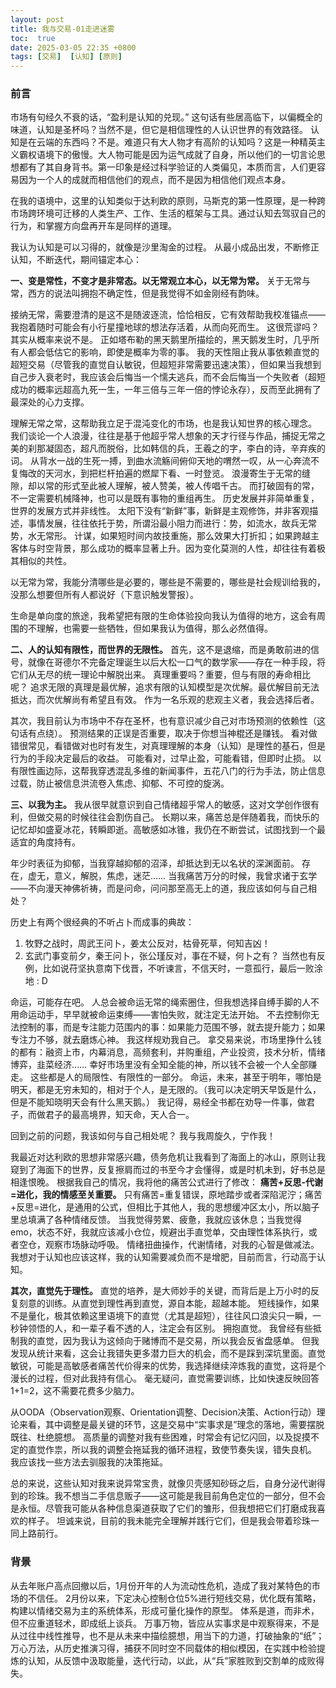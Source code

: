 ```yaml
---
layout: post
title: 我与交易-01走进迷雾
toc:  true
date: 2025-03-05 22:35 +0800
tags: [交易]  [认知] [原则]
---
```




### 前言
市场有句经久不衰的话，“盈利是认知的兑现。”
这句话有些居高临下，以偏概全的味道，认知是圣杯吗？当然不是，但它是相信理性的人认识世界的有效路径。
认知是在云端的东西吗？不是。难道只有大人物才有高阶的认知吗？这是一种精英主义霸权语境下的傲慢。大人物可能是因为运气成就了自身，所以他们的一切言论思想都有了其自身背书。第一印象是经过科学验证的人类偏见，本质而言，人们更容易因为一个人的成就而相信他们的观点，而不是因为相信他们观点本身。

在我的语境中，这里的认知类似于达利欧的原则，马斯克的第一性原理，是一种跨市场跨环境可迁移的人类生产、工作、生活的框架与工具。通过认知去驾驭自己的行为，和掌握方向盘再开车是同样的道理。

我认为认知是可以习得的，就像是沙里淘金的过程。
从最小成品出发，不断修正认知，不断迭代，期间锚定本心：

**一、变是常性，不变才是非常态。以无常观立本心，以无常为常。**
关于无常与常，西方的说法叫拥抱不确定性，但是我觉得不如金刚经有韵味。

接纳无常，需要澄清的是这不是随波逐流，恰恰相反，它有效帮助我校准锚点——我抱着随时可能会有小行星撞地球的想法存活着，从而向死而生。
这很荒谬吗？其实从概率来说不是。
正如塔布勒的黑天鹅里所描绘的，黑天鹅发生时，几乎所有人都会低估它的影响，即使是概率为零的事。
我的天性阻止我从事依赖直觉的超短交易（尽管我的直觉自认敏锐，但超短非常需要迅速决策），但如果当我想到自己步入衰老时，我应该会后悔当一个懦夫逃兵，而不会后悔当一个失败者（超短成功的概率远超高九死一生，一年三倍与三年一倍的悖论永存），反而至此拥有了最深处的心力支撑。

理解无常之常，这帮助我立足于混沌变化的市场，也是我认知世界的核心理念。
我们谈论一个人浪漫，往往是基于他超乎常人想象的天才行径与作品，捕捉无常之美的刹那凝固态，超凡而脱俗，比如韩信的兵，王羲之的字，李白的诗，辛弃疾的词。
从背水一战的生死一搏，到曲水流觞间俯仰天地的喟然一叹，从一心奔流不复悔改的天河水，到把栏杆拍遍的燃犀下看、一时登览。
浪漫寄生于无常的缝隙，却以常的形式至此被人理解，被人赞美，被人传唱千古。
而打破固有的常，不一定需要机械降神，也可以是既有事物的重组再生。
历史发展并非简单重复，世界的发展方式并非线性。
太阳下没有“新鲜”事，新鲜是主观修饰，并非客观描述，事情发展，往往依托于势，所谓沿最小阻力而进行：势，如流水，故兵无常势，水无常形。
计谋，如果短时间内故技重施，那么效果大打折扣；如果跨越主客体与时空背景，那么成功的概率显著上升。因为变化莫测的人性，却往往有着极其相似的共性。

以无常为常，我能分清哪些是必要的，哪些是不需要的，哪些是社会规训给我的，没那么想要但所有人都说好（下意识触发警报）。

生命是单向度的旅途，我希望把有限的生命体验投向我认为值得的地方，这会有周围的不理解，也需要一些牺牲，但如果我认为值得，那么必然值得。

**二、人的认知有限性，而世界的无限性。**
首先，这不是退缩，而是勇敢前进的信号，就像在哥德尔不完备定理诞生以后大松一口气的数学家——存在一种手段，将它们从无尽的统一理论中解脱出来。
真理重要吗？重要，但与有限的寿命相比呢？
追求无限的真理是最优解，追求有限的认知模型是次优解。最优解目前无法抵达，而次优解尚有希望且有效。
作为一名乐观的悲观主义者，我会选择后者。

其次，我目前认为市场中不存在圣杯，也有意识减少自己对市场预测的依赖性（这句话有点绕）。
预测结果的正误是否重要，取决于你想当神棍还是赚钱。
看对做错很常见，看错做对也时有发生，对真理理解的本身（认知）是理性的基石，但是行为的手段决定最后的收益。
可能看对，过早止盈，可能看错，但即时止损。
以有限性画边际，这帮我穿透混乱多维的新闻事件，五花八门的行为手法，防止信息过载，防止被信息洪流卷入焦虑、抑郁、不可控的旋涡。

**三、以我为主。**
我从很早就意识到自己情绪超乎常人的敏感，这对文学创作很有利，但做交易的时候往往会割伤自己。
长期以来，痛苦总是伴随着我，而快乐的记忆却如盛夏冰花，转瞬即逝。高敏感如冰锥，我仍在不断尝试，试图找到一个最适宜的角度持有。

年少时表征为抑郁，当我穿越抑郁的沼泽，却抵达到无以名状的深渊面前。
存在，虚无，意义，解脱，焦虑，迷茫……
当我痛苦万分的时候，我曾求诸于玄学——不向漫天神佛祈祷，而是问命，问问那至高无上的道，我应该如何与自己相处？

历史上有两个很经典的不听占卜而成事的典故：
1. 牧野之战时，周武王问卜，姜太公反对，枯骨死草，何知吉凶！
2. 玄武门事变前夕，秦王问卜，张公瑾反对，事在不疑，何卜之有？
当然也有反例，比如说苻坚执意南下伐晋，不听谏言，不信天时，一意孤行，最后一败涂地 : D

命运，可能存在吧。
人总会被命运无常的绳索圈住，但我想选择自缚手脚的人不用命运动手，早早就被命运束缚——害怕失败，就注定无法开始。
不去控制你无法控制的事，而是专注能力范围内的事：如果能力范围不够，就去提升能力；如果专注力不够，就去磨炼心神。
我这样规劝我自己。
拿交易来说，市场里挣什么钱的都有：融资上市，内幕消息，高频套利，并购重组，产业投资，技术分析，情绪博弈，韭菜经济……
幸好市场里没有全知全能的神，所以钱不会被一个人全部赚走。
这些都是人的局限性、有限性的一部分。
命运，未来，甚至于明年，哪怕是明天，都是无穷未知的，相对于个人，是无限的。（我可以决定明天早饭是什么，但是不能知晓明天会有什么黑天鹅。）
我记得，易经全书都在劝导一件事，做君子，而做君子的最高境界，知天命，天人合一。

回到之前的问题，我该如何与自己相处呢？
我与我周旋久，宁作我！

我最近对达利欧的思想非常感兴趣，债务危机让我看到了海面上的冰山，原则让我窥到了海面下的世界，反复擦肩而过的书至今才会懂得，或是时机未到，好书总是相逢恨晚。
根据我自己的情况，我将他的痛苦公式进行了修改：
**痛苦+反思-代谢=进化，我的情感至关重要。**
只有痛苦=重复错误，原地踏步或者深陷泥泞；痛苦+反思=进化，是通用的公式，但相比于其他人，我的思想缓冲区太小，所以脑子里总填满了各种情绪反馈。
当我觉得劳累、疲惫，我就应该休息；当我觉得emo，状态不好，我就应该减小仓位，规避出手直觉单，交由理性体系执行，或者空仓，观察市场脉动呼吸。
情绪扭曲操作，代谢情绪，对我的心智是做减法。
我想对于认知也应该这样，我的认知需要减负而不是增肥，目前而言，行动高于认知。

**其次，直觉先于理性。** 直觉的培养，是大师妙手的关键，而背后是上万小时的反复刻意的训练。从直觉到理性再到直觉，源自本能，超越本能。
短线操作，如果不是量化，极其依赖这里语境下的直觉（尤其是超短），往往风口浪尖只一瞬，一秒钟领悟的人，和一辈子看不透的人，注定会有区别。
拥抱直觉。
我曾经有些抵制我的直觉，因为我认为这倾向于赌博而不是交易，所以我会反省盘感单。
但我发现从统计来看，这会让我错失更多潜力巨大的机会，而不是踩到深坑里面。直觉敏锐，可能是高敏感者痛苦代价得来的优势，我选择继续淬炼我的直觉，这将是个漫长的过程，但对此我持有信心。
毫无疑问，直觉需要训练，比如快速反映回答1+1=2，这不需要花费多少脑力。

从OODA（Observation观察、Orientation调整、Decision决策、Action行动）理论来看，其中调整是最关键的环节，这是交易中“实事求是”理念的落地，需要摆脱既往、杜绝臆想。
高质量的调整对我有些困难，时常会有记忆闪回，以及捉摸不定的直觉作祟，所以我的调整会拖延我的循环进程，致使节奏失误，错失良机。
我应该找一些方法去驯服我的决策拖延。

总的来说，这些认知对我来说异常宝贵，就像贝壳感知砂砾之后，自身分泌代谢得到的珍珠。我不想当二手信息贩子——这可能是我目前角色定位的一部分，但不会是永恒。尽管我可能从各种信息渠道获取了它们的雏形，但我想把它们打磨成我喜欢的样子。
坦诚来说，目前的我未能完全理解并践行它们，但是我会带着珍珠一同上路前行。

### 背景
从去年账户高点回撤以后，1月份开年的人为流动性危机，造成了我对某特色的市场的不信任。
2月份以来，下定决心控制仓位5%进行短线交易，优化既有策略，构建以情绪交易为主的系统体系，形成可量化操作的原型。
体系是道，而非术，但不应重道轻术，即成纸上谈兵。
万事万物，皆应从实事求是中观察得来，不是从过往中线性推导，也不是从未来中描绘臆想，用当下的力道，打破抽象的“纸”；万心万法，从历史推演习得，捕获不同时空不同载体的相似模因，在实践中检验提炼的认知，从反馈中汲取能量，迭代行动，以此，从“兵”家胜败到交割单的成败得失。

